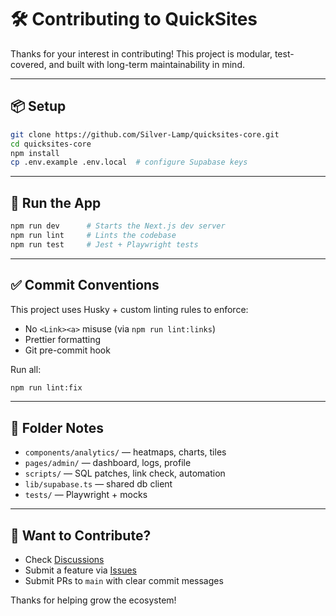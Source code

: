 # 🛠 Contributing to QuickSites

Thanks for your interest in contributing! This project is modular, test-covered, and built with long-term maintainability in mind.

---

## 📦 Setup

```bash
git clone https://github.com/Silver-Lamp/quicksites-core.git
cd quicksites-core
npm install
cp .env.example .env.local  # configure Supabase keys
```

---

## 🧪 Run the App

```bash
npm run dev      # Starts the Next.js dev server
npm run lint     # Lints the codebase
npm run test     # Jest + Playwright tests
```

---

## ✅ Commit Conventions

This project uses Husky + custom linting rules to enforce:

- No `<Link><a>` misuse (via `npm run lint:links`)
- Prettier formatting
- Git pre-commit hook

Run all:
```bash
npm run lint:fix
```

---

## 🧩 Folder Notes

- `components/analytics/` — heatmaps, charts, tiles
- `pages/admin/` — dashboard, logs, profile
- `scripts/` — SQL patches, link check, automation
- `lib/supabase.ts` — shared db client
- `tests/` — Playwright + mocks

---

## 🧠 Want to Contribute?

- Check [Discussions](https://github.com/Silver-Lamp/quicksites-core/discussions)
- Submit a feature via [Issues](https://github.com/Silver-Lamp/quicksites-core/issues)
- Submit PRs to `main` with clear commit messages

Thanks for helping grow the ecosystem!
